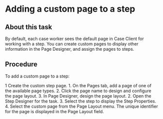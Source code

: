 # Adding a custom page to a step

## About this task

By default, each case worker sees the default page in Case Client for working with a step.
You can create custom pages to display other information in the Page
Designer, and assign the pages to steps.

## Procedure

To add a custom page to a step:

1 Create the custom step page.
    1. On the Pages tab, add a page
of one of the available page types.
    2. Click the page name to design and configure the page
layout.
    3. In Page Designer, design the page layout.
2. Open the Step Designer for the task.
3. Select the step to display the Step Properties.
4. Select the custom page from the Page Layout menu.
The unique identifier for the page is displayed in the Page
Layout field.